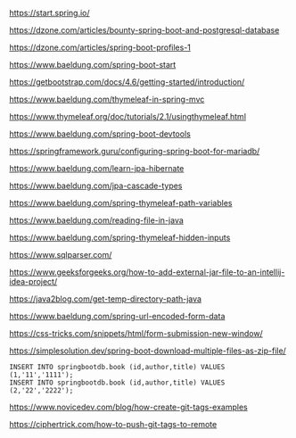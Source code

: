 https://start.spring.io/

https://dzone.com/articles/bounty-spring-boot-and-postgresql-database

https://dzone.com/articles/spring-boot-profiles-1

https://www.baeldung.com/spring-boot-start

https://getbootstrap.com/docs/4.6/getting-started/introduction/

https://www.baeldung.com/thymeleaf-in-spring-mvc

https://www.thymeleaf.org/doc/tutorials/2.1/usingthymeleaf.html

https://www.baeldung.com/spring-boot-devtools

https://springframework.guru/configuring-spring-boot-for-mariadb/

https://www.baeldung.com/learn-jpa-hibernate

https://www.baeldung.com/jpa-cascade-types

https://www.baeldung.com/spring-thymeleaf-path-variables

https://www.baeldung.com/reading-file-in-java

https://www.baeldung.com/spring-thymeleaf-hidden-inputs

https://www.sqlparser.com/

https://www.geeksforgeeks.org/how-to-add-external-jar-file-to-an-intellij-idea-project/

https://java2blog.com/get-temp-directory-path-java

https://www.baeldung.com/spring-url-encoded-form-data

https://css-tricks.com/snippets/html/form-submission-new-window/

https://simplesolution.dev/spring-boot-download-multiple-files-as-zip-file/

```
INSERT INTO springbootdb.book (id,author,title) VALUES (1,'11','1111');
INSERT INTO springbootdb.book (id,author,title) VALUES (2,'22','2222');
```

https://www.novicedev.com/blog/how-create-git-tags-examples

https://ciphertrick.com/how-to-push-git-tags-to-remote
